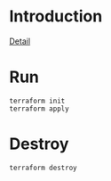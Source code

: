 # Introduction

[Detail](https://zhuanlan.zhihu.com/p/34658005)

# Run

```
terraform init
terraform apply
```

# Destroy

```
terraform destroy
```
